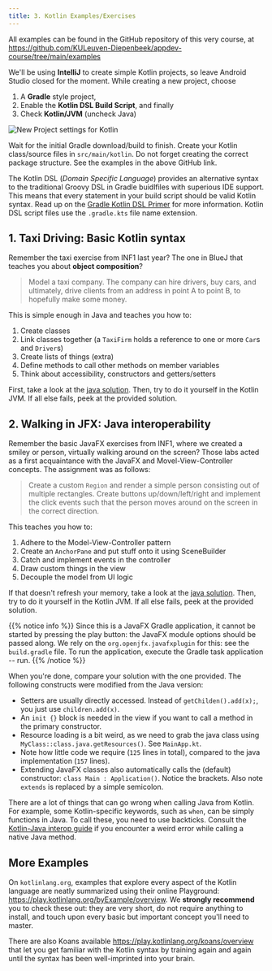 ```yaml
---
title: 3. Kotlin Examples/Exercises
---
```


All examples can be found in the GitHub repository of this very course, at https://github.com/KULeuven-Diepenbeek/appdev-course/tree/main/examples

We'll be using **IntelliJ** to create simple Kotlin projects, so leave Android Studio closed for the moment. While creating a new project, choose 

1. A **Gradle** style project, 
2. Enable the **Kotlin DSL Build Script**, and finally
3. Check **Kotlin/JVM** (uncheck Java)

![](/img/newkotlin.jpg "New Project settings for Kotlin")

Wait for the initial Gradle download/build to finish. Create your Kotlin class/source files in `src/main/kotlin`. Do not forget creating the correct package structure. See the examples in the above GitHub link.

The Kotlin DSL (_Domain Specific Language_) provides an alternative syntax to the traditional Groovy DSL in Gradle buidlfiles with superious IDE support. This means that every statement in your build script should be valid Kotlin syntax. Read up on the [Gradle Kotlin DSL Primer](https://docs.gradle.org/current/userguide/kotlin_dsl.html) for more information. Kotlin DSL script files use the `.gradle.kts` file name extension. 

## 1. Taxi Driving: Basic Kotlin syntax

Remember the taxi exercise from INF1 last year? The one in BlueJ that teaches you about **object composition**? 

> Model a taxi company. The company can hire drivers, buy cars, and ultimately, drive clients from an address in point A to point B, to hopefully make some money.

This is simple enough in Java and teaches you how to:

1. Create classes
2. Link classes together (a `TaxiFirm` holds a reference to one or more `Car`s and `Driver`s)
3. Create lists of things (extra)
4. Define methods to call other methods on member variables
5. Think about accessibility, constructors and getters/setters

First, take a look at the [java solution](https://github.com/KULeuven-Diepenbeek/appdev-course/tree/main/examples/java/taxi). Then, try to do it yourself in the Kotlin JVM. If all else fails, peek at the provided solution. 

## 2. Walking in JFX: Java interoperability

Remember the basic JavaFX exercises from INF1, where we created a smiley or person, virtually walking around on the screen? Those labs acted as a first acquaintance with the JavaFX and Movel-View-Controller concepts. The assignment was as follows:

> Create a custom `Region` and render a simple person consisting out of multiple rectangles. Create buttons up/down/left/right and implement the click events such that the person moves around on the screen in the correct direction.

This teaches you how to:

1. Adhere to the Model-View-Controller pattern
2. Create an `AnchorPane` and put stuff onto it using SceneBuilder
3. Catch and implement events in the controller
4. Draw custom things in the view
5. Decouple the model from UI logic

If that doesn't refresh your memory, take a look at the [java solution](https://github.com/KULeuven-Diepenbeek/appdev-course/tree/main/examples/java/walkingfx). Then, try to do it yourself in the Kotlin JVM. If all else fails, peek at the provided solution. 

{{% notice info %}}
Since this is a JavaFX Gradle application, it cannot be started by pressing the play button: the JavaFX module options should be passed along. We rely on the `org.openjfx.javafxplugin` for this: see the `build.gradle` file. To run the application, execute the Gradle task application -- run.
{{% /notice %}}

When you're done, compare your solution with the one provided. The following constructs were modified from the Java version:

- Setters are usually directly accessed. Instead of `getChilden().add(x);`, you just use `children.add(x)`.
- An `init {}` block is needed in the view if you want to call a method in the primary constructor.
- Resource loading is a bit weird, as we need to grab the java class using `MyClass::class.java.getResources()`. See `MainApp.kt`.
- Note how little code we require (`125` lines in total), compared to the java implementation (`157` lines).
- Extending JavaFX classes also automatically calls the (default) constructor: `class Main : Application()`. Notice the brackets. Also note `extends` is replaced by a simple semicolon. 

There are a lot of things that can go wrong when calling Java from Kotlin. For example, some Kotlin-specific keywords, such as `when`, can be simply functions in Java. To call these, you need to use backticks. Consult the [Kotlin-Java interop guide](https://developer.android.com/kotlin/interop) if you encounter a weird error while calling a native Java method. 

## More Examples

On `kotlinlang.org`, examples that explore every aspect of the Kotlin language are neatly summarized using their online Playground: https://play.kotlinlang.org/byExample/overview. We **strongly recommend** you to check these out: they are very short, do not require anything to install, and touch upon every basic but important concept you'll need to master.

There are also Koans available https://play.kotlinlang.org/koans/overview that let you get familiar with the Kotlin syntax by training again and again until the syntax has been well-imprinted into your brain. 

